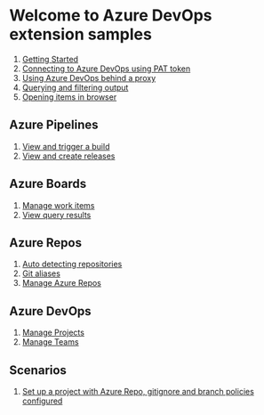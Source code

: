 # Welcome to Azure DevOps extension samples
1. [Getting Started]()
2. [Connecting to Azure DevOps using PAT token](/samples/credentials.md)
3. [Using Azure DevOps behind a proxy]()
4. [Querying and filtering output]()
5. [Opening items in browser](/samples/miscellaneous.md)

## Azure Pipelines
1. [View and trigger a build]()
2. [View and create releases]()

## Azure Boards
1. [Manage work items]() 
2. [View query results]()
 
## Azure Repos
1. [Auto detecting repositories]()
2. [Git aliases]()
3. [Manage Azure Repos]()

## Azure DevOps
1. [Manage Projects]()
2. [Manage Teams]()

## Scenarios
1. [Set up a project with Azure Repo, gitignore and branch policies configured]()
